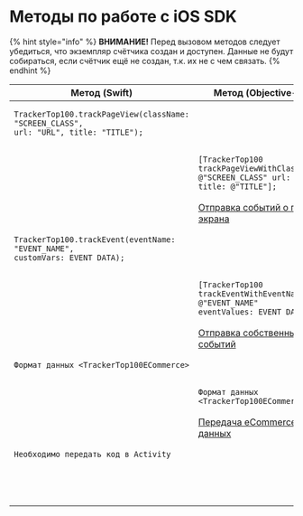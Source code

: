 # Методы по работе с iOS SDK

{% hint style="info" %}
**ВНИМАНИЕ!** Перед вызовом методов следует убедиться, что экземпляр счётчика создан и доступен. Данные не будут собираться, если счётчик ещё не создан, т.к. их не с чем связать.
{% endhint %}

| Метод (Swift)                                                                                                | Метод (Objective-C)                                                                                               | Описание                                                                |
| ------------------------------------------------------------------------------------------------------------ | ----------------------------------------------------------------------------------------------------------------- | ----------------------------------------------------------------------- |
| <pre><code>TrackerTop100.trackPageView(className: "SCREEN_CLASS", url: "URL", title: "TITLE");
</code></pre> | <pre><code>[TrackerTop100 trackPageViewWithClassName: @"SCREEN_CLASS" url: @"URL" title: @"TITLE"];
</code></pre> | [Отправка событий о показе экрана](otpravka-sobytii-o-pokaze-ekrana.md) |
| <pre><code>TrackerTop100.trackEvent(eventName: "EVENT_NAME", customVars: EVENT_DATA);
</code></pre>          | <pre><code>[TrackerTop100 trackEventWithEventName: @"EVENT_NAME" eventValues: EVENT_DATA];
</code></pre>          | [Отправка собственных событий](otpravka-sobstvennykh-sobytii.md)        |
| <pre><code>Формат данных &#x3C;TrackerTop100ECommerce>
</code></pre>                                         | <pre><code>Формат данных &#x3C;TrackerTop100ECommerce>
</code></pre>                                              | [Передача eCommerce-данных](peredacha-dannykh-elektronnoi-kommercii.md) |
| <pre><code>Необходимо передать код в Activity
</code></pre>                                                  |                                                                                                                   | [Передача данных в web-view](peredacha-dannykh-v-web-view.md)           |
